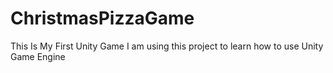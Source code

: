 # ChristmasPizzaGame
This Is My First Unity Game
I am using this project to learn how to use Unity Game Engine

